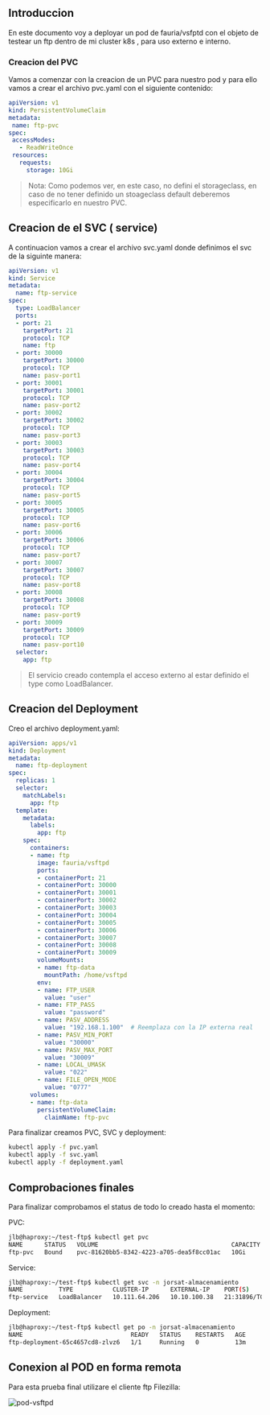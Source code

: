 ## Introduccion

En este  documento voy a deployar un pod de fauria/vsfptd con el objeto de testear un ftp dentro de mi cluster k8s , para uso externo e interno.

### Creacion del PVC

Vamos a comenzar con la creacion de un PVC para nuestro pod y para ello vamos a crear el archivo pvc.yaml con el siguiente contenido:


 ```yaml
apiVersion: v1
kind: PersistentVolumeClaim
metadata:
  name: ftp-pvc
spec:
  accessModes:
    - ReadWriteOnce
  resources:
    requests:
      storage: 10Gi
```

> Nota: Como podemos ver, en este caso, no defini el storageclass, en caso de no tener definido un stoageclass default deberemos especificarlo en nuestro PVC.

## Creacion de el SVC ( service)

A continuacion vamos a crear el archivo svc.yaml donde definimos el svc de la siguinte manera:

```yaml
apiVersion: v1
kind: Service
metadata:
  name: ftp-service
spec:
  type: LoadBalancer
  ports:
  - port: 21
    targetPort: 21
    protocol: TCP
    name: ftp
  - port: 30000
    targetPort: 30000
    protocol: TCP
    name: pasv-port1
  - port: 30001
    targetPort: 30001
    protocol: TCP
    name: pasv-port2
  - port: 30002
    targetPort: 30002
    protocol: TCP
    name: pasv-port3
  - port: 30003
    targetPort: 30003
    protocol: TCP
    name: pasv-port4
  - port: 30004
    targetPort: 30004
    protocol: TCP
    name: pasv-port5
  - port: 30005
    targetPort: 30005
    protocol: TCP
    name: pasv-port6
  - port: 30006
    targetPort: 30006
    protocol: TCP
    name: pasv-port7
  - port: 30007
    targetPort: 30007
    protocol: TCP
    name: pasv-port8
  - port: 30008
    targetPort: 30008
    protocol: TCP
    name: pasv-port9
  - port: 30009
    targetPort: 30009
    protocol: TCP
    name: pasv-port10
  selector:
    app: ftp
```

> El servicio creado contempla el acceso externo al estar definido el type como LoadBalancer.

## Creacion del Deployment

Creo el archivo deployment.yaml:

```yaml
apiVersion: apps/v1
kind: Deployment
metadata:
  name: ftp-deployment
spec:
  replicas: 1
  selector:
    matchLabels:
      app: ftp
  template:
    metadata:
      labels:
        app: ftp
    spec:
      containers:
      - name: ftp
        image: fauria/vsftpd
        ports:
        - containerPort: 21
        - containerPort: 30000
        - containerPort: 30001
        - containerPort: 30002
        - containerPort: 30003
        - containerPort: 30004
        - containerPort: 30005
        - containerPort: 30006
        - containerPort: 30007
        - containerPort: 30008
        - containerPort: 30009
        volumeMounts:
        - name: ftp-data
          mountPath: /home/vsftpd
        env:
        - name: FTP_USER
          value: "user"
        - name: FTP_PASS
          value: "password"
        - name: PASV_ADDRESS
          value: "192.168.1.100"  # Reemplaza con la IP externa real
        - name: PASV_MIN_PORT
          value: "30000"
        - name: PASV_MAX_PORT
          value: "30009"
        - name: LOCAL_UMASK
          value: "022"
        - name: FILE_OPEN_MODE
          value: "0777"
      volumes:
      - name: ftp-data
        persistentVolumeClaim:
          claimName: ftp-pvc
```

Para finalizar creamos PVC, SVC y deployment:

```bash
kubectl apply -f pvc.yaml
kubectl apply -f svc.yaml
kubectl apply -f deployment.yaml
```

## Comprobaciones finales

Para finalizar comprobamos el status de todo lo creado hasta el momento:

PVC:

```bash
jlb@haproxy:~/test-ftp$ kubectl get pvc
NAME      STATUS   VOLUME                                     CAPACITY   ACCESS MODES   STORAGECLASS   VOLUMEATTRIBUTESCLASS   AGE
ftp-pvc   Bound    pvc-81620bb5-8342-4223-a705-dea5f8cc01ac   10Gi       RWO            nfs-client     <unset>                 10m
```

Service:

```bash
jlb@haproxy:~/test-ftp$ kubectl get svc -n jorsat-almacenamiento
NAME          TYPE           CLUSTER-IP      EXTERNAL-IP    PORT(S)                                                                                                                                                                        AGE
ftp-service   LoadBalancer   10.111.64.206   10.10.100.38   21:31896/TCP,30000:30183/TCP,30001:31254/TCP,30002:32681/TCP,30003:31781/TCP,30004:31790/TCP,30005:31399/TCP,30006:31186/TCP,30007:31964/TCP,30008:30657/TCP,30009:32692/TCP   11m
```

Deployment:

```bash
jlb@haproxy:~/test-ftp$ kubectl get po -n jorsat-almacenamiento
NAME                              READY   STATUS    RESTARTS   AGE
ftp-deployment-65c4657cd8-zlvz6   1/1     Running   0          13m
```

## Conexion al POD en forma remota

Para esta prueba final utilizare el cliente ftp Filezilla:

 
![pod-vsftpd](https://github.com/jlbisconti/k8s-vanilla/assets/144631732/5d5ec4ee-d198-4127-947e-fb0e5c197b23)



